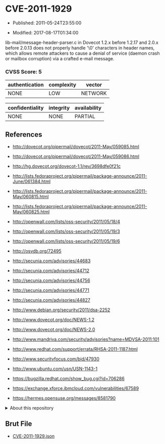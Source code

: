 # CVE-2011-1929

- Published: 2011-05-24T23:55:00

- Modified: 2017-08-17T01:34:00

lib-mail/message-header-parser.c in Dovecot 1.2.x before 1.2.17 and 2.0.x before 2.0.13 does not properly handle '\0' characters in header names, which allows remote attackers to cause a denial of service (daemon crash or mailbox corruption) via a crafted e-mail message.

### CVSS Score: **5**

| authentication | complexity | vector |
| --- | --- | --- |
| NONE | LOW | NETWORK |

| confidentiality | integrity | availability |
| --- | --- | --- |
| NONE | NONE | PARTIAL |

## References

* http://dovecot.org/pipermail/dovecot/2011-May/059085.html

* http://dovecot.org/pipermail/dovecot/2011-May/059086.html

* http://hg.dovecot.org/dovecot-1.1/rev/3698dfe0f21c

* http://lists.fedoraproject.org/pipermail/package-announce/2011-June/061384.html

* http://lists.fedoraproject.org/pipermail/package-announce/2011-May/060815.html

* http://lists.fedoraproject.org/pipermail/package-announce/2011-May/060825.html

* http://openwall.com/lists/oss-security/2011/05/18/4

* http://openwall.com/lists/oss-security/2011/05/19/3

* http://openwall.com/lists/oss-security/2011/05/19/6

* http://osvdb.org/72495

* http://secunia.com/advisories/44683

* http://secunia.com/advisories/44712

* http://secunia.com/advisories/44756

* http://secunia.com/advisories/44771

* http://secunia.com/advisories/44827

* http://www.debian.org/security/2011/dsa-2252

* http://www.dovecot.org/doc/NEWS-1.2

* http://www.dovecot.org/doc/NEWS-2.0

* http://www.mandriva.com/security/advisories?name=MDVSA-2011:101

* http://www.redhat.com/support/errata/RHSA-2011-1187.html

* http://www.securityfocus.com/bid/47930

* http://www.ubuntu.com/usn/USN-1143-1

* https://bugzilla.redhat.com/show_bug.cgi?id=706286

* https://exchange.xforce.ibmcloud.com/vulnerabilities/67589

* https://hermes.opensuse.org/messages/8581790

<details>
<summary>About this repository</summary> 

  This repository is part of the project [Live Hack CVE](https://github.com/Live-Hack-CVE). Main website can be found [www.live-hack.org](https://www.live-hack.org) 
  
  Made by [Sn0wAlice](https://github.com/Sn0wAlice) for the people that care about security and need to have a feed of the latest CVEs. Hope you enjoy it, don't forget to star the repo and follow me on [Twitter](https://twitter.com/Sn0wAlice) and [Github](https://github.com/Sn0wAlice). And that is my [personnal website](https://www.alice-snow.me/)

  - [Home Page](https://github.com/Live-Hack-CVE)
  - [Framework](https://github.com/Live-Hack-CVE/cve-framework)
  - [CVE database](https://github.com/Live-Hack-CVE/full_database)
  - [Changelog](https://github.com/Live-Hack-CVE/Changelog)
</details>

## Brut File

* [CVE-2011-1929.json](https://raw.githubusercontent.com/Live-Hack-CVE/full_database/main/cves/2011/CVE-2011-1929.json)

